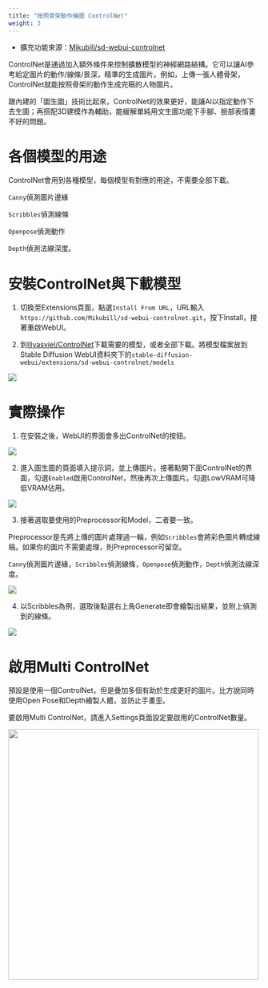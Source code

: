 ```yaml
---
title: "按照骨架動作繪圖 ControlNet"
weight: 3
---
```


- 擴充功能來源：[Mikubill/sd-webui-controlnet](https://github.com/Mikubill/sd-webui-controlnet)

ControlNet是通過加入額外條件來控制擴散模型的神經網路結構。它可以讓AI參考給定圖片的動作/線條/景深，精準的生成圖片。例如，上傳一張人體骨架，ControlNet就能按照骨架的動作生成完稿的人物圖片。

跟內建的「圖生圖」技術比起來，ControlNet的效果更好，能讓AI以指定動作下去生圖；再搭配3D建模作為輔助，能緩解單純用文生圖功能下手腳、臉部表情畫不好的問題。


# 各個模型的用途

ControlNet會用到各種模型，每個模型有對應的用途，不需要全部下載。

`Canny`偵測圖片邊緣

`Scribbles`偵測線條

`Openpose`偵測動作

`Depth`偵測法線深度。


# 安裝ControlNet與下載模型

1. 切換至Extensions頁面，點選`Install From URL`，URL輸入`https://github.com/Mikubill/sd-webui-controlnet.git`，按下Install，接著重啟WebUI。

2. 到[lllyasviel/ControlNet](https://huggingface.co/lllyasviel/ControlNet/tree/main/models)下載需要的模型，或者全部下載。將模型檔案放到Stable Diffusion WebUI資料夾下的`stable-diffusion-webui/extensions/sd-webui-controlnet/models`

![](../../images/Bicm7hz.webp)


<!--#參數解說-->


# 實際操作

1. 在安裝之後，WebUI的界面會多出ControlNet的按鈕。

![](../../images/c84PFJJ.webp)

2. 進入圖生圖的頁面填入提示詞，並上傳圖片。接著點開下面ControlNet的界面，勾選`Enabled`啟用ControlNet，然後再次上傳圖片。勾選LowVRAM可降低VRAM佔用。

![](../../images/QP2mKW6.webp)

3. 接著選取要使用的Preprocessor和Model，二者要一致。

Preprocessor是先將上傳的圖片處理過一輪，例如`Scribbles`會將彩色圖片轉成線稿。如果你的圖片不需要處理，則Preprocessor可留空。

`Canny`偵測圖片邊緣，`Scribbles`偵測線條，`Openpose`偵測動作，`Depth`偵測法線深度。

![](../../images/lSOMjfP.webp)

4. 以Scribbles為例，選取後點選右上角Generate即會繪製出結果，並附上偵測到的線條。

![](../../images/A3pecmu.webp)


# 啟用Multi ControlNet

預設是使用一個ControlNet，但是疊加多個有助於生成更好的圖片。比方說同時使用Open Pose和Depth繪製人體，並防止手畫歪。

要啟用Multi ControlNet，請進入Settings頁面設定要啟用的ControlNet數量。

<img src=../../images/F9joNvd.webp alt=""  width=500 loading="lazy">
